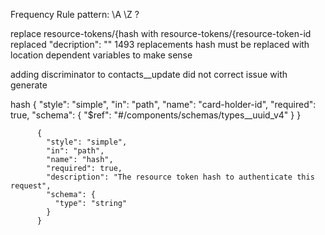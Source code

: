 Frequency Rule
pattern: \\A \\Z ? 


replace resource-tokens/{hash with resource-tokens/{resource-token-id
replaced "decription": "" 1493 replacements
hash must be replaced with location dependent variables to make sense

adding discriminator to contacts__update did not correct issue with generate


hash
          {
            "style": "simple",
            "in": "path",
            "name": "card-holder-id",
            "required": true,
            "schema": {
              "$ref": "#/components/schemas/types__uuid_v4"
            }
          }
          
          
          {
            "style": "simple",
            "in": "path",
            "name": "hash",
            "required": true,
            "description": "The resource token hash to authenticate this request",
            "schema": {
              "type": "string"
            }
          }
